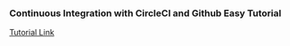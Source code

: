 ### Continuous Integration with CircleCI and Github Easy Tutorial

[Tutorial Link](https://www.youtube.com/watch?v=l76BPdbt0gc)